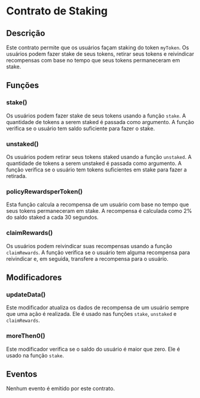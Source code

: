 # Contrato de Staking

## Descrição

Este contrato permite que os usuários façam staking do token `myToken`. Os usuários podem fazer stake de seus tokens, retirar seus tokens e reivindicar recompensas com base no tempo que seus tokens permaneceram em stake.

## Funções

### stake()

Os usuários podem fazer stake de seus tokens usando a função `stake`. A quantidade de tokens a serem staked é passada como argumento. A função verifica se o usuário tem saldo suficiente para fazer o stake.

### unstaked()

Os usuários podem retirar seus tokens staked usando a função `unstaked`. A quantidade de tokens a serem unstaked é passada como argumento. A função verifica se o usuário tem tokens suficientes em stake para fazer a retirada.

### policyRewardsperToken()

Esta função calcula a recompensa de um usuário com base no tempo que seus tokens permaneceram em stake. A recompensa é calculada como 2% do saldo staked a cada 30 segundos.

### claimRewards()

Os usuários podem reivindicar suas recompensas usando a função `claimRewards`. A função verifica se o usuário tem alguma recompensa para reivindicar e, em seguida, transfere a recompensa para o usuário.

## Modificadores

### updateData()

Este modificador atualiza os dados de recompensa de um usuário sempre que uma ação é realizada. Ele é usado nas funções `stake`, `unstaked` e `claimRewards`.

### moreThen0()

Este modificador verifica se o saldo do usuário é maior que zero. Ele é usado na função `stake`.

## Eventos

Nenhum evento é emitido por este contrato.
